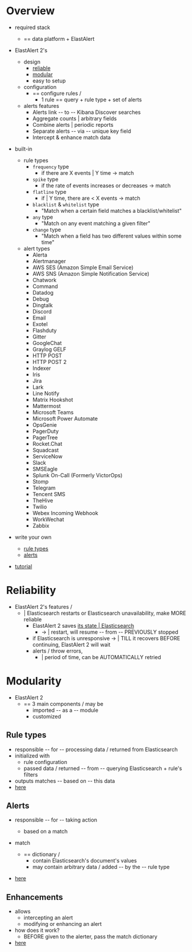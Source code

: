 Overview
========

* required stack
  * == data platform + ElastAlert

* ElastAlert 2's
  * design
    * [reliable](#reliability)
    * [modular](#modularity)
    * easy to setup
  * configuration
    * == configure rules /
      * 1 rule == query + rule type + set of alerts
  * alerts features
    - Alerts link -- to -- Kibana Discover searches
    - Aggregate counts | arbitrary fields
    - Combine alerts | periodic reports
    - Separate alerts -- via -- unique key field
    - Intercept & enhance match data 

* built-in
  * rule types
    - ``frequency`` type
      - if there are X events | Y time -> match 
    - ``spike`` type
      - if the rate of events increases or decreases -> match 
    - ``flatline`` type
      - if | Y time, there are < X events -> match
    - ``blacklist`` & ``whitelist`` type
      - "Match when a certain field matches a blacklist/whitelist"
    - ``any`` type
      - "Match on any event matching a given filter"
    - ``change`` type
      - "Match when a field has two different values within some time"
  * alert types
    - Alerta
    - Alertmanager
    - AWS SES (Amazon Simple Email Service)
    - AWS SNS (Amazon Simple Notification Service)
    - Chatwork
    - Command
    - Datadog
    - Debug
    - Dingtalk
    - Discord
    - Email
    - Exotel
    - Flashduty
    - Gitter
    - GoogleChat
    - Graylog GELF
    - HTTP POST
    - HTTP POST 2
    - Indexer
    - Iris
    - Jira
    - Lark
    - Line Notify
    - Matrix Hookshot
    - Mattermost
    - Microsoft Teams
    - Microsoft Power Automate
    - OpsGenie
    - PagerDuty
    - PagerTree
    - Rocket.Chat
    - Squadcast
    - ServiceNow
    - Slack
    - SMSEagle
    - Splunk On-Call (Formerly VictorOps)
    - Stomp
    - Telegram
    - Tencent SMS
    - TheHive
    - Twilio
    - Webex Incoming Webhook
    - WorkWechat  
    - Zabbix

* write your own
  * [rule types](recipes/adding_rules.md)
  * [alerts](recipes/adding_alerts.md)

* [tutorial](running_elastalert.md)

Reliability
===========

* ElastAlert 2's features / 
  * | Elasticsearch restarts or Elasticsearch unavailability, make MORE reliable
    - ElastAlert 2 saves [its state | Elasticsearch](elastalert_status.md)
      - -> | restart, will resume -- from -- PREVIOUSLY stopped
    - if Elasticsearch is unresponsive -> | TILL it recovers BEFORE continuing, ElastAlert 2 will wait 
    - alerts / throw errors,
      - | period of time, can be AUTOMATICALLY retried 

Modularity
==========

* ElastAlert 2
  * == 3 main components / may be 
    * imported -- as a -- module 
    * customized

Rule types
----------

* responsible -- for -- processing data / returned from Elasticsearch
* initialized with 
  * rule configuration
  * passed data / returned -- from -- querying Elasticsearch + rule's filters
* outputs matches -- based on -- this data
* [here](recipes/adding_rules.md)

Alerts
------

* responsible -- for -- taking action
  * based on a match

* match
  * == dictionary / 
    * contain Elasticsearch's document's values
    * may contain arbitrary data / added -- by the -- rule type
* [here](recipes/adding_alerts.md)

Enhancements
------------

* allows
  * intercepting an alert
  * modifying or enhancing an alert
* how does it work?
  * BEFORE given to the alerter, pass the match dictionary
* [here](recipes/adding_enhancements.md)
